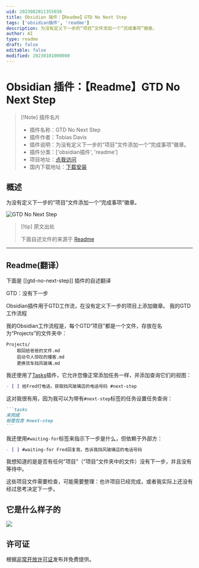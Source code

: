 ```yaml
---
uid: 2023082011355036
title: Obsidian 插件：【Readme】GTD No Next Step
tags: ['obsidian插件', 'readme']
description: 为没有定义下一步的“项目”文件添加一个“完成事项”徽章。
author: AI
type: readme
draft: false
editable: false
modified: 20230101000000
---
```


# Obsidian 插件：【Readme】GTD No Next Step

> [!Note] 插件名片
> - 插件名称：GTD No Next Step
> - 插件作者：Tobias Davis
> - 插件说明：为没有定义下一步的“项目”文件添加一个“完成事项”徽章。
> - 插件分类：['obsidian插件', 'readme']
> - 项目地址：[点我访问](https://github.com/saibotsivad/obsidian-gtd-no-next-step)
> - 国内下载地址：[下载安装](https://pkmer.cn/products/plugin/pluginMarket/?gtd-no-next-step)

## 概述

为没有定义下一步的“项目”文件添加一个“完成事项”徽章。

![GTD No Next Step](https://cdn.pkmer.cn/covers/gtd-no-next-step.png!pkmer)

> [!tip] 原文出处
> 
>下面自述文件的来源于 [Readme](https://ghproxy.net/https://raw.githubusercontent.com/saibotsivad/obsidian-gtd-no-next-step/main/README.md)
> 

---

## Readme(翻译）

下面是 [[gtd-no-next-step]] 插件的自述翻译


GTD：没有下一步

Obsidian插件用于GTD工作流，在没有定义下一步的项目上添加徽章。
我的GTD工作流程

我的Obsidian工作流程是，每个GTD“项目”都是一个文件，存放在名为“Projects”的文件夹中：

```
Projects/
	取回给爸爸的文件.md
	启动令人惊叹的播客.md
	更换货车挡风玻璃.md
```

我还使用了[Tasks](https://publish.obsidian.md/tasks/)插件，它允许您像正常添加任务一样，并添加查询它们的视图：

```md
- [ ] 给Fred打电话，获取挡风玻璃店的电话号码 #next-step
```

这对我很有用，因为我可以为带有`#next-step`标签的任务设置任务查询：

``````md
```tasks
未完成
标签包含 #next-step
```
``````

我还使用`#waiting-for`标签来指示下一步是什么，但依赖于外部方：

```md
- [ ] #waiting-for Fred回复我，告诉我挡风玻璃店的电话号码
```
我想知道的是是否有任何“项目”（“项目”文件夹中的文件）没有下一步，并且没有等待中。

这些项目文件需要检查，可能需要整理：也许项目已经完成，或者我实际上还没有经过思考决定下一步。
## 它是什么样子的

![](./example.png)
## 许可证

根据[非常开放许可证](http://veryopenlicense.com/)发布并免费提供。



